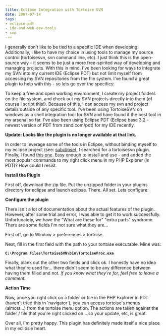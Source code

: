```yaml
---
title: Eclipse Integration with Tortoise SVN
date: 2007-07-14
tags:
- eclipse-pdt
- ide-and-web-dev-tools
- svn
---
```

I generally don't like to be tied to a specific IDE when developing.  Additionally, I like to have my choice in using tools to manage my source control (tortoisesvn, svn command line, etc).  I just think this is the open-source way - it seems to be just a more free-spirited way of developing and managing projects.  With this in mind, I've been looking for ways to integrate my SVN into my current IDE (Eclipse PDT) but not limit myself from accessing my SVN repositories from the file system.  I've found a great plugin to help with this - so lets go over the specifics:

<!--more-->

To keep a free and open working environment, I create my project folders on the file system, and check out my SVN projects directly into them (of course I script this!).  Because of this, I can access my svn and project details outside of any specific tool.  I've been using TortoiseSVN on windows as a shell integration tool for SVN and have found it the best tool in my arsenal so far.  I've also been using Eclipse PDT (Eclipse base 3.2 - newest version of PDT from zend.com/pdt) for my IDE recently.

**Update: Looks like the plugin is no longer available at that link.**

In order to leverage some of the tools in Eclipse, without binding myself to my eclipse project (see: [subclipse](http://subclipse.tigris.org/)), I searched for a tortoisesvn plugin.  Finally, I found [this one](http://tabaquismo.freehosting.net/ignacio/eclipse/tortoise-svn/subversion.html).  Easy enough to install and use - and added the most popular commands to my right click menu in my PHP Explorer (in PDT)? How could I resist.

**Install the Plugin**

First off, download the zip file.  Put the unzipped folder in your plugins directory for eclipse and launch eclipse.  There.  All set.  Lets configure:

**Configure the plugin**

There isn't a lot of documentation about the actual features of the plugin.  However, after some trial and error, I was able to get it to work successfully.  Unfortunately, we have the "What are these for" "extra parts" syndrome.  There are some fields I'm not sure what they are...

First off, go to Window > preferences > tortoise.

Next, fill in the first field with the path to your tortoise executable.  Mine was:

**`C:\Program Files\TortoiseSVN\bin\TortoiseProc.exe`**

Finally, blank out the other two fields and click ok.  I honestly have no idea what they're used for... there didn't seem to be any difference between having them filled and not.   _If you know what they're for, feel free to leave a comment._

**Action Time**

Now, once you right click on a folder or file in the PHP Explorer in PDT (haven't tried this in 'navigator'), you can access tortoise's menus (almost...) from the tortoise menu option.  The actions are taken against the folder / file that you're right clicked on... so your update, etc, is great.

Over all, I'm pretty happy.  This plugin has definitely made itself a nice place in my eclipsie heart.
